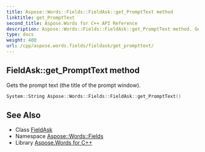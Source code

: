 ```yaml
---
title: Aspose::Words::Fields::FieldAsk::get_PromptText method
linktitle: get_PromptText
second_title: Aspose.Words for C++ API Reference
description: Aspose::Words::Fields::FieldAsk::get_PromptText method. Gets the prompt text (the title of the prompt window) in C++.
type: docs
weight: 400
url: /cpp/aspose.words.fields/fieldask/get_prompttext/
---
```

## FieldAsk::get_PromptText method


Gets the prompt text (the title of the prompt window).

```cpp
System::String Aspose::Words::Fields::FieldAsk::get_PromptText()
```

## See Also

* Class [FieldAsk](../)
* Namespace [Aspose::Words::Fields](../../)
* Library [Aspose.Words for C++](../../../)
